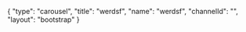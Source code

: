 {
    "type": "carousel",
    "title": "werdsf",
    "name": "werdsf",
    "channelId": "",
    "layout": "bootstrap"
}